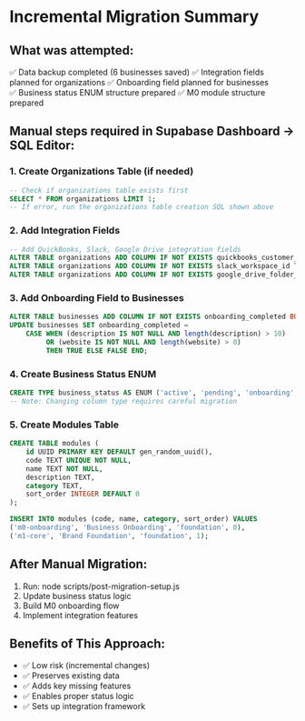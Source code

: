 
# Incremental Migration Summary

## What was attempted:
✅ Data backup completed (6 businesses saved)
✅ Integration fields planned for organizations
✅ Onboarding field planned for businesses  
✅ Business status ENUM structure prepared
✅ M0 module structure prepared

## Manual steps required in Supabase Dashboard → SQL Editor:

### 1. Create Organizations Table (if needed)
```sql
-- Check if organizations table exists first
SELECT * FROM organizations LIMIT 1;
-- If error, run the organizations table creation SQL shown above
```

### 2. Add Integration Fields
```sql
-- Add QuickBooks, Slack, Google Drive integration fields
ALTER TABLE organizations ADD COLUMN IF NOT EXISTS quickbooks_customer_id TEXT;
ALTER TABLE organizations ADD COLUMN IF NOT EXISTS slack_workspace_id TEXT;
ALTER TABLE organizations ADD COLUMN IF NOT EXISTS google_drive_folder_url TEXT;
```

### 3. Add Onboarding Field to Businesses
```sql
ALTER TABLE businesses ADD COLUMN IF NOT EXISTS onboarding_completed BOOLEAN DEFAULT FALSE;
UPDATE businesses SET onboarding_completed = 
    CASE WHEN (description IS NOT NULL AND length(description) > 10) 
         OR (website IS NOT NULL AND length(website) > 0) 
         THEN TRUE ELSE FALSE END;
```

### 4. Create Business Status ENUM
```sql
CREATE TYPE business_status AS ENUM ('active', 'pending', 'onboarding', 'inactive', 'suspended');
-- Note: Changing column type requires careful migration
```

### 5. Create Modules Table
```sql
CREATE TABLE modules (
    id UUID PRIMARY KEY DEFAULT gen_random_uuid(),
    code TEXT UNIQUE NOT NULL,
    name TEXT NOT NULL,
    description TEXT,
    category TEXT,
    sort_order INTEGER DEFAULT 0
);

INSERT INTO modules (code, name, category, sort_order) VALUES
('m0-onboarding', 'Business Onboarding', 'foundation', 0),
('m1-core', 'Brand Foundation', 'foundation', 1);
```

## After Manual Migration:
1. Run: node scripts/post-migration-setup.js
2. Update business status logic
3. Build M0 onboarding flow
4. Implement integration features

## Benefits of This Approach:
- ✅ Low risk (incremental changes)
- ✅ Preserves existing data
- ✅ Adds key missing features
- ✅ Enables proper status logic
- ✅ Sets up integration framework
